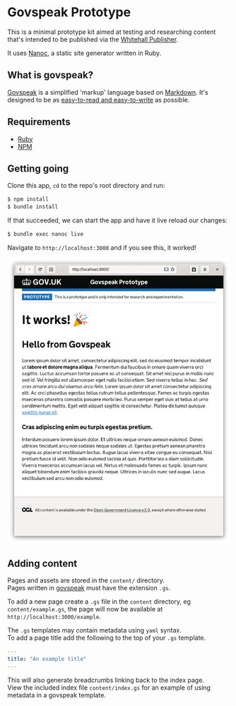# Govspeak Prototype

This is a minimal prototype kit aimed at testing and researching content that's
intended to be published via the [Whitehall Publisher](https://www.gov.uk/guidance/how-to-publish-on-gov-uk).

It uses [Nanoc](https://nanoc.ws/), a static site generator written in Ruby.

## What is govspeak?

[Govspeak](https://github.com/alphagov/govspeak) is a simplified 'markup'
language based on [Markdown](https://commonmark.org/). It's designed to be as
[easy-to-read and easy-to-write](https://govspeak-preview.herokuapp.com/guide)
as possible.

## Requirements
- [Ruby](https://www.ruby-lang.org/en/documentation/installation/#homebrew)
- [NPM](https://www.npmjs.com/get-npm)

## Getting going

Clone this app, `cd` to the repo's root directory and run:

``` bash
$ npm install
$ bundle install
```

If that succeeded, we can start the app and have it live reload our changes:

```bash
$ bundle exec nanoc live
```

Navigate to `http://localhost:3000` and if you see this, it worked!

![home page](docs/sample.png)

## Adding content
Pages and assets are stored in the `content/` directory.  
Pages written in [govspeak](https://govspeak-preview.herokuapp.com/guide) must
have the extension `.gs`.

To add a new page create a `.gs` file in the `content` directory, eg
`content/example.gs`, the page will now be available at `http://localhost:3000/example`.  

The `.gs` templates may contain metadata using `yaml` syntax.  
To add a page title add the following to the top of your `.gs` template.

```yaml
---
title: "An example title"
---
```
This will also generate breadcrumbs linking back to the index page.  
View the included index file `content/index.gs` for an example of using
metadata in a govspeak template.
